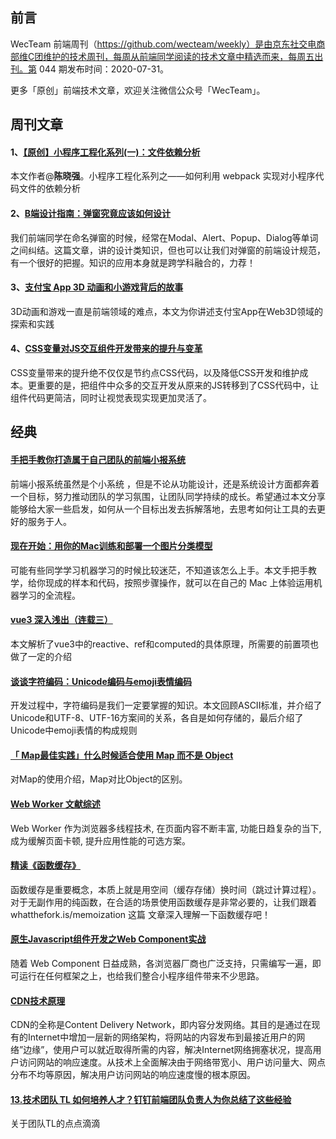 ## 前言

WecTeam 前端周刊（https://github.com/wecteam/weekly）是由京东社交电商部维C团维护的技术周刊，每周从前端同学阅读的技术文章中精选而来，每周五出刊。第 044 期发布时间：2020-07-31。

更多「原创」前端技术文章，欢迎关注微信公众号「WecTeam」。

## 周刊文章

#### 1、[【原创】小程序工程化系列(一)：文件依赖分析](https://mp.weixin.qq.com/s/onXxfnd2AT9C7hgxOFTCWw)
本文作者@**陈晓强**。小程序工程化系列之——如何利用 webpack 实现对小程序代码文件的依赖分析

#### 2、[B端设计指南：弹窗究竟应该如何设计](https://coffee.pmcaff.com/article/2439809535373440)
我们前端同学在命名弹窗的时候，经常在Modal、Alert、Popup、Dialog等单词之间纠结。这篇文章，讲的设计类知识，但也可以让我们对弹窗的前端设计规范，有一个很好的把握。知识的应用本身就是跨学科融合的，力荐！

#### 3、[支付宝 App 3D 动画和小游戏背后的故事](https://mp.weixin.qq.com/s/UOFEc4w4rRAQXtIVEm444Q)
3D动画和游戏一直是前端领域的难点，本文为你讲述支付宝App在Web3D领域的探索和实践

#### 4、[CSS变量对JS交互组件开发带来的提升与变革](https://www.zhangxinxu.com/wordpress/2020/07/css-var-improve-components/)
CSS变量带来的提升绝不仅仅是节约点CSS代码，以及降低CSS开发和维护成本。更重要的是，把组件中众多的交互开发从原来的JS转移到了CSS代码中，让组件代码更简洁，同时让视觉表现实现更加灵活了。


## 经典

#### [手把手教你打造属于自己团队的前端小报系统](https://mp.weixin.qq.com/s/YE_XEP38C3DeSEx-hHYQkA)
前端小报系统虽然是个小系统 ，但是不论从功能设计，还是系统设计方面都奔着一个目标，努力推动团队的学习氛围，让团队同学持续的成长。希望通过本文分享能够给大家一些启发，如何从一个目标出发去拆解落地，去思考如何让工具的去更好的服务于人。

#### [现在开始：用你的Mac训练和部署一个图片分类模型](https://mp.weixin.qq.com/s/PJJC8CZtPE8xlULprf5U7A)
可能有些同学学习机器学习的时候比较迷茫，不知道该怎么上手。本文手把手教学，给你现成的样本和代码，按照步骤操作，就可以在自己的 Mac 上体验运用机器学习的全流程。

#### [vue3 深入浅出（连载三）](https://segmentfault.com/a/1190000023344847)
本文解析了vue3中的reactive、ref和computed的具体原理，所需要的前置项也做了一定的介绍

#### [谈谈字符编码：Unicode编码与emoji表情编码](https://mp.weixin.qq.com/s/vR2mrVb1LHJWUsxwySW9eg)
开发过程中，字符编码是我们一定要掌握的知识。本文回顾ASCII标准，并介绍了Unicode和UTF-8、UTF-16方案间的关系，各自是如何存储的，最后介绍了Unicode中emoji表情的构成规则

#### [「 Map最佳实践」什么时候适合使用 Map 而不是 Object](https://mp.weixin.qq.com/s/L6NWr3wUu6y0N1a0ARl4Dw)
对Map的使用介绍，Map对比Object的区别。

#### [Web Worker 文献综述](https://mp.weixin.qq.com/s/eTXbqeF8813D5ukGSCV-gg)
Web Worker 作为浏览器多线程技术, 在页面内容不断丰富, 功能日趋复杂的当下, 成为缓解页面卡顿, 提升应用性能的可选方案。

#### [精读《函数缓存》](https://mp.weixin.qq.com/s/bvep2BfQGGaqKkfd5f3LKg)
函数缓存是重要概念，本质上就是用空间（缓存存储）换时间（跳过计算过程）。对于无副作用的纯函数，在合适的场景使用函数缓存是非常必要的，让我们跟着 whatthefork.is/memoization 这篇
文章深入理解一下函数缓存吧！

#### [原生Javascript组件开发之Web Component实战](https://mp.weixin.qq.com/s/uahOBPyLCc9Hbq4tAYHRrw)
随着 Web Component 日益成熟，各浏览器厂商也广泛支持，只需编写一遍，即可运行在任何框架之上，也给我们整合小程序组件带来不少思路。

#### [CDN技术原理](https://cloud.tencent.com/developer/article/1361468)
CDN的全称是Content Delivery Network，即内容分发网络。其目的是通过在现有的Internet中增加一层新的网络架构，将网站的内容发布到最接近用户的网络”边缘”，使用户可以就近取得所需的内容，解决Internet网络拥塞状况，提高用户访问网站的响应速度。从技术上全面解决由于网络带宽小、用户访问量大、网点分布不均等原因，解决用户访问网站的响应速度慢的根本原因。

#### [13.技术团队 TL 如何培养人才？钉钉前端团队负责人为你总结了这些经验](https://mp.weixin.qq.com/s/Xtw9s7Y6sTV6A3nBo_yE6w)
关于团队TL的点点滴滴


